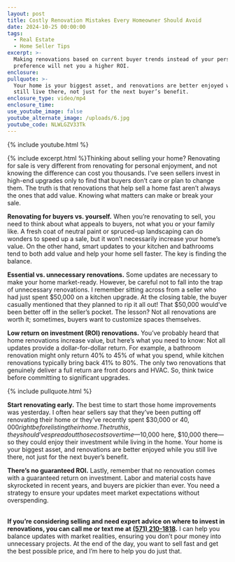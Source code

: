 ```yaml
---
layout: post
title: Costly Renovation Mistakes Every Homeowner Should Avoid
date: 2024-10-25 00:00:00
tags:
  - Real Estate
  - Home Seller Tips
excerpt: >-
  Making renovations based on current buyer trends instead of your personal
  preference will net you a higher ROI.
enclosure:
pullquote: >-
  Your home is your biggest asset, and renovations are better enjoyed while you
  still live there, not just for the next buyer’s benefit.
enclosure_type: video/mp4
enclosure_time:
use_youtube_image: false
youtube_alternate_image: /uploads/6.jpg
youtube_code: NLWLGZV33Tk
---
```

{% include youtube.html %}

{% include excerpt.html %}Thinking about selling your home? Renovating for sale is very different from renovating for personal enjoyment, and not knowing the difference can cost you thousands. I’ve seen sellers invest in high-end upgrades only to find that buyers don’t care or plan to change them. The truth is that renovations that help sell a home fast aren’t always the ones that add value. Knowing what matters can make or break your sale.

**Renovating for buyers vs. yourself.** When you’re renovating to sell, you need to think about what appeals to buyers, not what you or your family like. A fresh coat of neutral paint or spruced-up landscaping can do wonders to speed up a sale, but it won’t necessarily increase your home’s value. On the other hand, smart updates to your kitchen and bathrooms tend to both add value and help your home sell faster. The key is finding the balance.

**Essential vs. unnecessary renovations.** Some updates are necessary to make your home market-ready. However, be careful not to fall into the trap of unnecessary renovations. I remember sitting across from a seller who had just spent $50,000 on a kitchen upgrade. At the closing table, the buyer casually mentioned that they planned to rip it all out! That $50,000 would’ve been better off in the seller’s pocket. The lesson? Not all renovations are worth it; sometimes, buyers want to customize spaces themselves.

**Low return on investment (ROI) renovations.** You’ve probably heard that home renovations increase value, but here’s what you need to know: Not all updates provide a dollar-for-dollar return. For example, a bathroom renovation might only return 40% to 45% of what you spend, while kitchen renovations typically bring back 41% to 80%. The only two renovations that genuinely deliver a full return are front doors and HVAC. So, think twice before committing to significant upgrades.

{% include pullquote.html %}

**Start renovating early.** The best time to start those home improvements was yesterday. I often hear sellers say that they’ve been putting off renovating their home or they’ve recently spent $30,000 or $40,000 right before listing their home. The truth is, they should’ve spread out those costs over time—$10,000 here, $10,000 there—so they could enjoy their investment while living in the home. Your home is your biggest asset, and renovations are better enjoyed while you still live there, not just for the next buyer’s benefit.

**There’s no guaranteed ROI.** Lastly, remember that no renovation comes with a guaranteed return on investment. Labor and material costs have skyrocketed in recent years, and buyers are pickier than ever. You need a strategy to ensure your updates meet market expectations without overspending.

<br>**If you’re considering selling and need expert advice on where to invest in renovations, you can call me or text me at** [**(571) 210-1818**](tel:%205712101818)**.** I can help you balance updates with market realities, ensuring you don’t pour money into unnecessary projects. At the end of the day, you want to sell fast and get the best possible price, and I’m here to help you do just that.